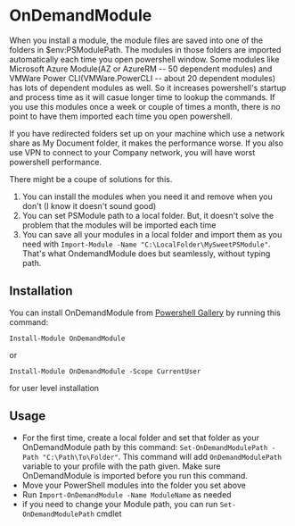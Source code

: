 # OnDemandModule

When you install a module, the module files are saved into one of the folders in $env:PSModulePath. The modules in those folders are imported automatically each time you open powershell window. Some modules like Microsoft Azure Module(AZ or AzureRM -- 50 dependent modules) and VMWare Power CLI(VMWare.PowerCLI -- about 20 dependent modules) has lots of dependent modules as well. So it increases powershell's startup and process time as it will casue longer time to lookup the commands. If you use this modules once a week or couple of times a month, there is no point to have them imported each time you open powershell.

If you have redirected folders set up on your machine which use a network share as My Document folder, it makes the performance worse. If you also use VPN to connect to your Company network, you will have worst powershell performance.

There might be a coupe of solutions for this.
1. You can install the modules when you need it and remove when you don't (I know it doesn't sound good)
2. You can set PSModule path to a local folder. But, it doesn't solve the problem that the modules will be imported each time
3. You can save all your modules in a local folder and import them as you need with `Import-Module -Name "C:\LocalFolder\MySweetPSModule"`. That's what OndemandModule does but seamlessly, without typing path.


## Installation

You can install OnDemandModule from [Powershell Gallery](https://www.powershellgallery.com/packages/OnDemandModule/1.0.0) by running this command: 

`Install-Module OnDemandModule`

or

`Install-Module OnDemandModule -Scope CurrentUser`  

for user level installation

## Usage 

- For the first time, create a local folder and set that folder as your OnDemandModule path by this command: `Set-OnDemandModulePath -Path "C:\Path\To\Folder"`. This command will add `OnDemandModulePath` variable to your profile with the path given. Make sure OnDemandModule is imported before you run this command.
- Move your PowerShell modules into the folder you set above
- Run `Import-OnDemandModule -Name ModuleName` as needed
- if you need to change your Module path, you can run `Set-OnDemandModulePath` cmdlet